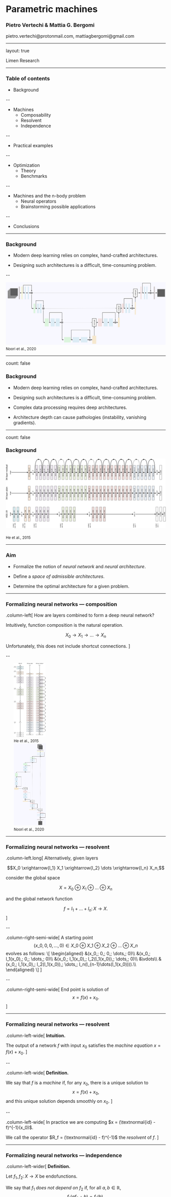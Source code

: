 <div class="row" style="width:100%;margin-top:200px">
  <h1>Parametric machines</h1>
  <h3>Pietro Vertechi & Mattia G. Bergomi</h3>
  <p>pietro.vertechi@protonmail.com, mattiagbergomi@gmail.com</p>
</div>

---

layout: true
<div class="footer">
  Limen Research
</div>

---

### Table of contents

- Background

--

- Machines
  - Composability
  - Resolvent
  - Independence

--

- Practical examples

--

- Optimization
  - Theory
  - Benchmarks

--

- Machines and the n-body problem
  - Neural operators
  - Brainstorming possible applications

--

- Conclusions

---

### Background

- Modern deep learning relies on complex, hand-crafted architectures.

- Designing such architectures is a difficult, time-consuming problem.

--

<img style="max-width: 100%;" src="assets/unet-horizontal.png">
<small>Noori et al., 2020</small>

---

count: false

### Background

- Modern deep learning relies on complex, hand-crafted architectures.

- Designing such architectures is a difficult, time-consuming problem.

- Complex data processing requires deep architectures.

- Architecture depth can cause pathologies (instability, vanishing gradients).

---

count: false

### Background

<img src="assets/resnet-horizontal.svg" width="100%">
<br>
<br>
<small>He et al., 2015</small>


---

### Aim

- Formalize the notion of *neural network* and *neural architecture*.

- Define a *space of admissible architectures*.

- Determine the optimal architecture for a given problem.

---

### Formalizing neural networks — composition

.column-left[
How are layers combined to form a deep neural network?

Intuitively, function composition is the natural operation.

$$X_0 \rightarrow X_1 \rightarrow \dots \rightarrow X_n$$

Unfortunately, this does not include shortcut connections.
]

--

<div class="float-left" style="padding-left:5%; width:20%;">
  <img src="assets/resnet-vertical.svg" style="max-height:524px">
  <small>He et al., 2015</small>
</div>
<div class="float-left" style="padding-left:5%; width:20%;">
  <img src="assets/unet.svg" style="max-height:524px">
  <small>Noori et al., 2020</small>
</div>

---

### Formalizing neural networks — resolvent

.column-left.long[
Alternatively, given layers

$$X_0 \xrightarrow{l_1} X_1 \xrightarrow{l_2} \dots \xrightarrow{l_n} X_n,$$

consider the global space

$$X = X_0 \oplus X_1 \oplus \dots \oplus X_n$$

and the global network function

$$f = l_1 + \dots + l_n \colon X \rightarrow X.$$
]

--

.column-right-semi-wide[
A starting point
$$(x\_0, 0, 0, \dots, 0) \in X\_0 \oplus X\_1 \oplus X\_2 \oplus \dots \oplus X\_n$$
evolves as follows:
\\[
  \begin{aligned}
  &(x\_0,\; 0,\; 0,\; \dots,\; 0)\\\\
  &(x\_0,\; l\_1(x\_0),\; 0,\; \dots,\; 0)\\\\
  &(x\_0,\; l\_1(x\_0),\; l\_2(l\_1(x\_0)),\; \dots,\; 0)\\\\
  &\vdots\\\\
  &(x\_0,\; l\_1(x\_0),\; l\_2(l\_1(x\_0)),\; \dots,\; l\_n(l\_\{n-1\}\dots(l\_1(x\_0)))).\\\\
  \end{aligned}
\\]
]

--

.column-right-semi-wide[
  End point is solution of
  $$x = f(x) + x_0.$$
]

---

### Formalizing neural networks — resolvent

.column-left-wide[
**Intuition.**

The output of a network $f$ with input $x_0$ satisfies the *machine equation*
$x = f(x) + x_0$.
]

--

.column-left-wide[
**Definition.**

We say that $f$ is a *machine* if, for any $x_0$, there is a unique solution to
$$x = f(x) + x_0,$$
and this unique solution depends smoothly on $x_0$.
]

--

.column-left-wide[
In practice we are computing $x = (\textnormal{id} - f)^{-1}(x_0)$.

We call the operator $R_f = (\textnormal{id} - f)^{-1}$ the *resolvent* of $f$.
]

---

### Formalizing neural networks — independence

.column-left-wider[
**Definition.**

Let $f_1, f_2 \colon X \to X$ be endofunctions.

We say that $f_1$ *does not depend on* $f_2$ if, for all $a, b \in \mathbb{R}$,
$$f_1(af_2 + b) = f_1(b).$$
]

--

.column-left-wider[
**Proposition.**

Let $f = f\_1 + f\_2$. If $f\_1$ does not depend on $f\_2$, then
$$R\_f = R\_{f\_2} R\_{f\_1},$$
i.e., the resolvent of the sum is the composition of the resolvents.
]

--

.column-left-wider[
**Intuition.**

Before computing one layer, one must compute its “dependencies”.
]

---

### Complex architectures via hypergraphs

.float-left[
Hypergraphs allow for edges to connect to arbitrarily large collections of vertices.

Thus, shortcut connections can be very complex.

<br>
<br>
]

--

<img style ="" src="assets/hypergraph.svg" width="100%">

---

### Machines with *all* shortcuts

.column-left-wide[
In practice, we will often choose to work with all shortcuts.
]

.column-left-wide.clear-left[
**Recipe.**

- Start with a layer (dense or convolutional) whose input and output share a common index space $I$.

- Partition the index space $I = I\_1 \sqcup I\_2 \sqcup \dots \sqcup I\_n$.

- Set to $0$ weights connecting $I\_i$ to $I\_j$ with $i \ge j$.
]

--

.column-left-wide.clear-left[
**Examples.**

- Dense machine.

- Convolutional machine.

- Time machine (recurrent/convolution hybrid).
]

---

<div class="column-left-wide">
  <br>
  <br>
  <img style ="" src="assets/connectivity.png" width="100%">
</div>

.column-right[
  <h3 class="margin-bottom">Feedforward architecture</h3>

  Feedforward machine with all shortcuts.

  Each node receives inputs from all nodes of smaller depth.
]

---

count: false

<div class="column-left-wide">
  <br>
  <br>
  <img style ="" src="assets/connectivity.gif" width="100%">
</div>

.column-right[
  <h3 class="margin-bottom">Feedforward architecture</h3>

  Feedforward machine with all shortcuts.

  Each node receives inputs from all nodes of smaller depth.
]

---

<div class="column-left-wide">
  <br>
  <br>
  <img style ="" src="assets/connectivity_time.png" width="100%">
</div>

.column-right[
  <h3 class="margin-bottom">Recurrent / convolution hybrid</h3>

  Unrolled representation.

  Each node receives inputs from
  - nodes of smaller depth from same timestep,
  - all nodes from previous timestep.
]

---

count: false

<div class="column-left-wide">
  <br>
  <br>
  <img style ="" src="assets/connectivity_time.gif" width="100%">
</div>

.column-right[
  <h3 class="margin-bottom">Recurrent / convolution hybrid</h3>

  Unrolled representation.

  Each node receives inputs from
  - nodes of smaller depth from same timestep,
  - all nodes from previous timestep.
]
---

### Optimization

.float-left[
**Definition.**

A parametric machine is a smooth parametric function $f(p, x)$ such that
- $f(p, -)$ is a machine for all choice of parameters $p$,
- the resolvent $R\_f(p, x\_0)$ is jointly smooth in $p$ and $x\_0$.
]

--

.column-left-wider[
As in classical deep learning, after computing the output
$$x = f(p, x) + x_0,$$
we evaluate the loss function
$$\mathcal{L}(x).$$

Then, we backpropagate the error through the machine and obtain
$$\frac{\partial\mathcal{L}}{\partial p}.$$
]

---

### Optimization

.column-left-semi-wide[
**Reminder.**

The backpropagation procedure, used in Deep Learning to compute gradients, consists of the following two steps:

- for each operator involved in the forward pass, compute the adjoint of its differential,

- compose the adjoints in reversed order.
]

--

.column-left-semi-wide[
**Rationale.**

For a scalar-valued function, this is much more efficient than explicitly computing and storing all intermediate Jacobian matrices.

]

---

.column-left-semi-wide[

<h3 class="margin-bottom">Optimization</h3>

**Proposition.**

The differential of the resolvent of a machine $f$ is the resolvent of the differential of $f$.

$$
\frac{\partial R\_f}{\partial x\_0}
= \frac{\partial}{\partial x\_0}\left(\textnormal{id} - f \right)^{-1}
= \left(\textnormal{id} - \frac{\partial f}{\partial x}\right)^{-1}
= R\_\frac{\partial f}{\partial x}.
$$
]

--

.half-width-wide[
By taking adjoints,

$$
\left(\frac{\partial R\_f}{\partial x\_0}\right)^\ast
= R\_{\left(\frac{\partial f}{\partial x\_0}\right)^\ast}.
$$

]

---

count: false

.column-left-semi-wide[

<h3 class="margin-bottom">Optimization</h3>

**Proposition.**

The differential of the resolvent of a machine $f$ is the resolvent of the differential of $f$.

$$
\frac{\partial R\_f}{\partial x\_0}
= \frac{\partial}{\partial x\_0}\left(\textnormal{id} - f \right)^{-1}
= \left(\textnormal{id} - \frac{\partial f}{\partial x}\right)^{-1}
= R\_\frac{\partial f}{\partial x}.
$$

By taking adjoints,

$$
\left(\frac{\partial R\_f}{\partial x\_0}\right)^\ast
= R\_{\left(\frac{\partial f}{\partial x\_0}\right)^\ast}.
$$

**Computational consequences.**

The backward pass of a machine is again a machine.

]

--

<img style="float: right" src="assets/benchmarks.svg" width="45%">

---

### Example application

.column-left[
  We have trained parametric machines on several example datasets.

  Here, we look at forecast on timeseries data (energy demands of various users).
]

---

count: false

### Example application

.column-left[
  We have trained parametric machines on several example datasets.

  Here, we look at forecast on timeseries data (energy demands of various users).

  - Machines can outperform sequential neural networks.

  - Machines have fewer parameters, hence better generalization capabilities, than sequential neural networks.
]

--

<div style="float: right; width: 45%">
<img src="assets/energy.png" style="max-width:100%">
<small>Martina Garavaglia & Paola Serra (Master thesis)</small>
</div>

---

### Summary so far

--

- Hand-crafted architectures require highly trained experts<br>and time-consuming fine-tuning.

--

- We created a formal environment in which complex neural<br>architectures can be described.

--

- The resolvent generalizes the computation of a neural network.

--

- Complex machines can be built from smaller ones.

--

- In theory and in the examples we consider, the backward pass<br>is analogous to the forward pass in terms of
  - structure,
  - computational cost.

--

- Due to the smaller number of parameters, machines tend<br>to generalize better than traditional neural networks.

---

### Neural operators

.container[
  Traditional deep learning layers operate on finite-dimensional vector spaces.
  
  Recently, there was a surge of interest in *neural operators*—deep learning layers defined on function spaces.
]

--

.container[
  **A simple example.**

  Alternate the following two layers (below, $x$ is a smooth function defined on $\mathbb R^d$).

  - Linear layer $x \mapsto w * x$, where $w \in C^{\infty}_0(\mathbb R^d)$ (convolution is computed via Fourier Transform).

  - Nonlinear layer $x \mapsto \sigma \circ x$, where $\sigma\colon \mathbb R \rightarrow \mathbb R$ is a smooth scalar function.
]

--

.container[
  In general, $w$ is allowed to vary parametrically, whereas the nonlinearity $\sigma$ is fixed.
]

---

### Neural operators - applications (PDEs)

.container[
A key domain of applications is the resolution of Partial Differential Equations.
]

--

**Navier Stokes equation.**

<img style="" src="assets/navierstokes.png" width="60%">
<br>
<small>Li et al., 2021</small>

---

### Neural operators - applications (wind forecast)

<img style="" src="assets/wheather.png" width="55%">
<br>
<small>Pathak et al., 2022</small>

---

### Machines and neural operators

.container[
- The current implementation of [parametric machines](https://github.com/LimenResearch/ParametricMachinesDemos.jl) only supports finite-dimensial neural layers (e.g., dense or convolutional).

- There is ongoing work to generalize machines to support arbitrary (finite- or infinite-dimensional) neural layers.
]

--

.container[
**Expected benefits.**

- Neural operator machines might require fewer parameters than neural operator networks, and thus generalize better.

- Thanks to the rich shortcut structure of machines, less fine-tuning of the weight functions $w$ should be required. 
]

---

### Brainstorming of possible applications to the n-body problem


- Use mass distribution over time, e.g., $m \in C^{\infty}(\mathbb R^{3+1})$, to encode a n-body system.

- Train a machine $C^{\infty}(\mathbb R^{3+1}) \to C^{\infty}(\mathbb R^{3+1})$ to predict trajectories.

--

### Open questions

- What is the goal of such a machine, other than trajectory prediction?

- Should we incorporate symmetry / periodicity constraints in the loss function?

- Should we aim to minimize physical quantities while simulating trajectories?
